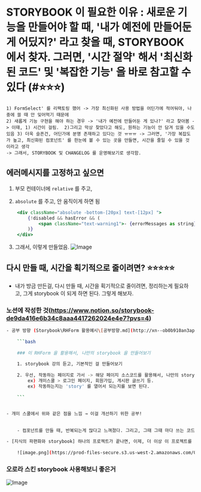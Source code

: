 

# STORYBOOK 이 필요한 이유 : 새로운 기능을 만들어야 할 때, '내가 예전에 만들어둔게 어딨지?' 라고 찾을 때, STORYBOOK 에서 찾자. 그러면, '시간 절약' 해서 '최신화된 코드' 및 '복잡한 기능' 을 바로 참고할 수 있다 (#⭐⭐⭐) 
```
1) FormSelect' 를 리팩토링 했어 -> 가장 최신화된 사용 방법을 어딘가에 적어둬야, 나중에 쓸 때 안 잊어먹기 때문에 
2) 새롭게 기능 구현을 해야 하는 경우 -> '내가 예전에 만들어둔 게 있나?' 라고 찾아봄 -> 이때, 1) 시간이 걸림.  2)그리고 막상 찾았다고 해도, 원하는 기능이 안 담겨 있을 수도 있음 3) 더욱 슬픈건, 어딘가에 분명 존재하고 있다는 것 ㅠㅠㅠ -> 그러면, '가장 복잡도가 높고, 최신화된 컴포넌트' 를 한눈에 볼 수 있는 곳을 만들면, 시간을 줄일 수 있을 것 이라고 생각 
-> 그래서, STORYBOOK 및 CHANGELOG 를 운영해보기로 생각함. 
```



## 에러메시지를 고정하고 싶으면 

1. 부모 컨테이너에 `relative` 를 주고, 

2. `absolute` 를 주고, 안 움직이게 하면 됨
```jsx
    <div className="absolute -bottom-[20px] text-[12px] ">
        {!disabled && hasError && (
            <span className="text-warning1">- {errorMessages as string}</span>
        )}
    </div>
```
3. 그래서, 이렇게 만들었음. 
![Image](https://i.imgur.com/fz0BqEJ.png)



## 다시 만들 때, 시간을 획기적으로 줄이려면? ⭐⭐⭐⭐⭐
- 내가 방금 만든걸, 다시 만들 때, 시간을 획기적으로 줄이려면, 정리하는게 필요하고, 그게 storybook 이 되게 하면 된다. 그렇게 해보자. 


### 노션에 작성한 것(https://www.notion.so/storybook-de9da416e6b34c8aaa4417262024e4e7?pvs=4)
```bash
- 공부 방향 (Storybook\RHForm 활용예시\[공부방향.md](http://xn--ob0b910an3ap80d.md/))
    
    ```bash
    
    ### 이 RHForm 을 활용해서, 나만의 storybook 을 만들어보기 
    
    1. storybook 강의 듣고, 기본적인 걸 만들어보기
    
    2. 우선, 작동하는 페이지로 가서 -> 해당 페이지 소스코드를 활용해서, 나만의 story 만들기 
        ex) 개미스쿨 > 로그인 페이지, 회원가입, 게시판 글쓰기 등. 
        ex) 작동하는지는 'story' 를 열어서 되는지를 보면 된다. 
    
    ```
    

- 개미 스쿨에서 위와 같은 점을 느낌 → 이걸 개선하기 위한 공부!
    
    
    - 컴포넌트를 만들 때, 반복되는게 많다고 느껴졌다. 그리고, 그때 그때 마다 쓰는 코드 스타일이 다르다고 느껴졌다. 언젠가 고민을 많이 하고 짠 코드가 있는데, 급하게 컴포넌트를 만들어야 할 때는, 그 순간, 즉석으로 만들고 있는 내 모습이 보였다. 이때, `공통 컴포넌트를 story book 으로 관리` 하고 `최신의 지식이 적용된 코드를 버전으로 관리` 한다면, 1) `내가 쓰는 컴포넌트의 통일성을 유지`  할 수 있고 2) `내 지식이 올라갔을 때, 이전 버전과의 비교를 통해서 해당 지식을 컴포넌트에 반영할 수 있고` 3) `이전 버전과의 차이를 알 수 있고` 4) `필요할 때, 바로 꺼내 쓸 수 있다.` → 그래서 `나의 자산` 이 된다. ⭐⭐⭐ 5) 하나를 제대로 만들어 놓으면, React hook form 의 경우, 반복하고 응용해서 사용할 수 있다.

- [지식의 파편화와 storybook] 하나의 프로젝트가 끝나면, 이제, 더 이상 이 프로젝트를 열어보지 않는다. 나는 `Daily\24년9월_개미스쿨\240910\240905-누적-회고할것들(0829 부터 누적).md` 이곳에 `회고` 를 진행하고 있었다. 그런데, 이곳에 적혀있는 것들은, 내가 중요하게 느낀건데, 이게 사라지게 된다. 인사이트가 없다고 해도, 느낀점들이 쌓여서 다른 사람에게도 도움이 되는 인사이트가 되는 건데, 이걸 `느낀점을 누적하는 체계` 자체가 없으면, `인사이트` 라는 거대한, 유용한 지식도 쌓이질 않는 것은 당연하다.  그러면, `느낀점을 누적하는 체계` 를 `공통 컴포넌트` 를 대상으로 해보고, `이제 storybook` 을 그렇게 만들어보자.
    
    ![image.png](https://prod-files-secure.s3.us-west-2.amazonaws.com/0cae17fc-ff5c-424e-96d6-f2bfc4d7beb4/df31c83a-821a-472e-b852-dcd352e0678f/image.png)
```


### 오로라 스킨 storybook 사용해보니 좋은거 

![Image](https://i.imgur.com/av7UpV5.png)